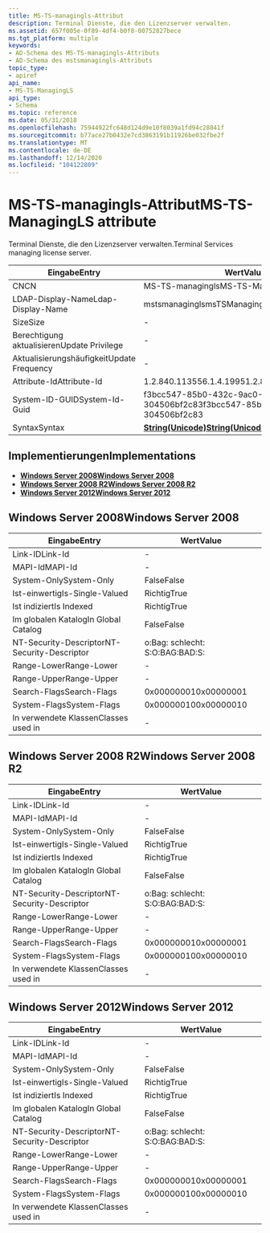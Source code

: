 ```yaml
---
title: MS-TS-managingls-Attribut
description: Terminal Dienste, die den Lizenzserver verwalten.
ms.assetid: 657f005e-0f89-4df4-b0f8-00752827bece
ms.tgt_platform: multiple
keywords:
- AD-Schema des MS-TS-managingls-Attributs
- AD-Schema des mstsmanagingls-Attributs
topic_type:
- apiref
api_name:
- MS-TS-ManagingLS
api_type:
- Schema
ms.topic: reference
ms.date: 05/31/2018
ms.openlocfilehash: 75944922fc648d124d9e10f8039a1fd94c28841f
ms.sourcegitcommit: b77ace27b0432e7cd3863191b11926be032fbe2f
ms.translationtype: MT
ms.contentlocale: de-DE
ms.lasthandoff: 12/14/2020
ms.locfileid: "104122809"
---
```

# <a name="ms-ts-managingls-attribute"></a><span data-ttu-id="ce8ea-105">MS-TS-managingls-Attribut</span><span class="sxs-lookup"><span data-stu-id="ce8ea-105">MS-TS-ManagingLS attribute</span></span>

<span data-ttu-id="ce8ea-106">Terminal Dienste, die den Lizenzserver verwalten.</span><span class="sxs-lookup"><span data-stu-id="ce8ea-106">Terminal Services managing license server.</span></span>



| <span data-ttu-id="ce8ea-107">Eingabe</span><span class="sxs-lookup"><span data-stu-id="ce8ea-107">Entry</span></span> | <span data-ttu-id="ce8ea-108">Wert</span><span class="sxs-lookup"><span data-stu-id="ce8ea-108">Value</span></span> |
|-------------------|---------------------------------------------|
| <span data-ttu-id="ce8ea-109">CN</span><span class="sxs-lookup"><span data-stu-id="ce8ea-109">CN</span></span>                | <span data-ttu-id="ce8ea-110">MS-TS-managingls</span><span class="sxs-lookup"><span data-stu-id="ce8ea-110">MS-TS-ManagingLS</span></span>                            |
| <span data-ttu-id="ce8ea-111">LDAP-Display-Name</span><span class="sxs-lookup"><span data-stu-id="ce8ea-111">Ldap-Display-Name</span></span> | <span data-ttu-id="ce8ea-112">mstsmanagingls</span><span class="sxs-lookup"><span data-stu-id="ce8ea-112">msTSManagingLS</span></span>                              |
| <span data-ttu-id="ce8ea-113">Size</span><span class="sxs-lookup"><span data-stu-id="ce8ea-113">Size</span></span>              | \-                                          |
| <span data-ttu-id="ce8ea-114">Berechtigung aktualisieren</span><span class="sxs-lookup"><span data-stu-id="ce8ea-114">Update Privilege</span></span>  | \-                                          |
| <span data-ttu-id="ce8ea-115">Aktualisierungshäufigkeit</span><span class="sxs-lookup"><span data-stu-id="ce8ea-115">Update Frequency</span></span>  | \-                                          |
| <span data-ttu-id="ce8ea-116">Attribute-Id</span><span class="sxs-lookup"><span data-stu-id="ce8ea-116">Attribute-Id</span></span>      | <span data-ttu-id="ce8ea-117">1.2.840.113556.1.4.1995</span><span class="sxs-lookup"><span data-stu-id="ce8ea-117">1.2.840.113556.1.4.1995</span></span>                     |
| <span data-ttu-id="ce8ea-118">System-ID-GUID</span><span class="sxs-lookup"><span data-stu-id="ce8ea-118">System-Id-Guid</span></span>    | <span data-ttu-id="ce8ea-119">f3bcc547-85b0-432c-9ac0-304506bf2c83</span><span class="sxs-lookup"><span data-stu-id="ce8ea-119">f3bcc547-85b0-432c-9ac0-304506bf2c83</span></span>        |
| <span data-ttu-id="ce8ea-120">Syntax</span><span class="sxs-lookup"><span data-stu-id="ce8ea-120">Syntax</span></span>            | [<span data-ttu-id="ce8ea-121">**String(Unicode)**</span><span class="sxs-lookup"><span data-stu-id="ce8ea-121">**String(Unicode)**</span></span>](s-string-unicode.md) |



## <a name="implementations"></a><span data-ttu-id="ce8ea-122">Implementierungen</span><span class="sxs-lookup"><span data-stu-id="ce8ea-122">Implementations</span></span>

-   [<span data-ttu-id="ce8ea-123">**Windows Server 2008**</span><span class="sxs-lookup"><span data-stu-id="ce8ea-123">**Windows Server 2008**</span></span>](#windows-server-2008)
-   [<span data-ttu-id="ce8ea-124">**Windows Server 2008 R2**</span><span class="sxs-lookup"><span data-stu-id="ce8ea-124">**Windows Server 2008 R2**</span></span>](#windows-server-2008-r2)
-   [<span data-ttu-id="ce8ea-125">**Windows Server 2012**</span><span class="sxs-lookup"><span data-stu-id="ce8ea-125">**Windows Server 2012**</span></span>](#windows-server-2012)

## <a name="windows-server-2008"></a><span data-ttu-id="ce8ea-126">Windows Server 2008</span><span class="sxs-lookup"><span data-stu-id="ce8ea-126">Windows Server 2008</span></span>



| <span data-ttu-id="ce8ea-127">Eingabe</span><span class="sxs-lookup"><span data-stu-id="ce8ea-127">Entry</span></span> | <span data-ttu-id="ce8ea-128">Wert</span><span class="sxs-lookup"><span data-stu-id="ce8ea-128">Value</span></span> |
|------------------------|--------------|
| <span data-ttu-id="ce8ea-129">Link-ID</span><span class="sxs-lookup"><span data-stu-id="ce8ea-129">Link-Id</span></span>                | \-           |
| <span data-ttu-id="ce8ea-130">MAPI-Id</span><span class="sxs-lookup"><span data-stu-id="ce8ea-130">MAPI-Id</span></span>                | \-           |
| <span data-ttu-id="ce8ea-131">System-Only</span><span class="sxs-lookup"><span data-stu-id="ce8ea-131">System-Only</span></span>            | <span data-ttu-id="ce8ea-132">False</span><span class="sxs-lookup"><span data-stu-id="ce8ea-132">False</span></span>        |
| <span data-ttu-id="ce8ea-133">Ist-einwertig</span><span class="sxs-lookup"><span data-stu-id="ce8ea-133">Is-Single-Valued</span></span>       | <span data-ttu-id="ce8ea-134">Richtig</span><span class="sxs-lookup"><span data-stu-id="ce8ea-134">True</span></span>         |
| <span data-ttu-id="ce8ea-135">Ist indiziert</span><span class="sxs-lookup"><span data-stu-id="ce8ea-135">Is Indexed</span></span>             | <span data-ttu-id="ce8ea-136">Richtig</span><span class="sxs-lookup"><span data-stu-id="ce8ea-136">True</span></span>         |
| <span data-ttu-id="ce8ea-137">Im globalen Katalog</span><span class="sxs-lookup"><span data-stu-id="ce8ea-137">In Global Catalog</span></span>      | <span data-ttu-id="ce8ea-138">False</span><span class="sxs-lookup"><span data-stu-id="ce8ea-138">False</span></span>        |
| <span data-ttu-id="ce8ea-139">NT-Security-Descriptor</span><span class="sxs-lookup"><span data-stu-id="ce8ea-139">NT-Security-Descriptor</span></span> | <span data-ttu-id="ce8ea-140">o:Bag: schlecht: S:</span><span class="sxs-lookup"><span data-stu-id="ce8ea-140">O:BAG:BAD:S:</span></span> |
| <span data-ttu-id="ce8ea-141">Range-Lower</span><span class="sxs-lookup"><span data-stu-id="ce8ea-141">Range-Lower</span></span>            | \-           |
| <span data-ttu-id="ce8ea-142">Range-Upper</span><span class="sxs-lookup"><span data-stu-id="ce8ea-142">Range-Upper</span></span>            | \-           |
| <span data-ttu-id="ce8ea-143">Search-Flags</span><span class="sxs-lookup"><span data-stu-id="ce8ea-143">Search-Flags</span></span>           | <span data-ttu-id="ce8ea-144">0x00000001</span><span class="sxs-lookup"><span data-stu-id="ce8ea-144">0x00000001</span></span>   |
| <span data-ttu-id="ce8ea-145">System-Flags</span><span class="sxs-lookup"><span data-stu-id="ce8ea-145">System-Flags</span></span>           | <span data-ttu-id="ce8ea-146">0x00000010</span><span class="sxs-lookup"><span data-stu-id="ce8ea-146">0x00000010</span></span>   |
| <span data-ttu-id="ce8ea-147">In verwendete Klassen</span><span class="sxs-lookup"><span data-stu-id="ce8ea-147">Classes used in</span></span>        | \-           |



## <a name="windows-server-2008-r2"></a><span data-ttu-id="ce8ea-148">Windows Server 2008 R2</span><span class="sxs-lookup"><span data-stu-id="ce8ea-148">Windows Server 2008 R2</span></span>



| <span data-ttu-id="ce8ea-149">Eingabe</span><span class="sxs-lookup"><span data-stu-id="ce8ea-149">Entry</span></span> | <span data-ttu-id="ce8ea-150">Wert</span><span class="sxs-lookup"><span data-stu-id="ce8ea-150">Value</span></span> |
|------------------------|--------------|
| <span data-ttu-id="ce8ea-151">Link-ID</span><span class="sxs-lookup"><span data-stu-id="ce8ea-151">Link-Id</span></span>                | \-           |
| <span data-ttu-id="ce8ea-152">MAPI-Id</span><span class="sxs-lookup"><span data-stu-id="ce8ea-152">MAPI-Id</span></span>                | \-           |
| <span data-ttu-id="ce8ea-153">System-Only</span><span class="sxs-lookup"><span data-stu-id="ce8ea-153">System-Only</span></span>            | <span data-ttu-id="ce8ea-154">False</span><span class="sxs-lookup"><span data-stu-id="ce8ea-154">False</span></span>        |
| <span data-ttu-id="ce8ea-155">Ist-einwertig</span><span class="sxs-lookup"><span data-stu-id="ce8ea-155">Is-Single-Valued</span></span>       | <span data-ttu-id="ce8ea-156">Richtig</span><span class="sxs-lookup"><span data-stu-id="ce8ea-156">True</span></span>         |
| <span data-ttu-id="ce8ea-157">Ist indiziert</span><span class="sxs-lookup"><span data-stu-id="ce8ea-157">Is Indexed</span></span>             | <span data-ttu-id="ce8ea-158">Richtig</span><span class="sxs-lookup"><span data-stu-id="ce8ea-158">True</span></span>         |
| <span data-ttu-id="ce8ea-159">Im globalen Katalog</span><span class="sxs-lookup"><span data-stu-id="ce8ea-159">In Global Catalog</span></span>      | <span data-ttu-id="ce8ea-160">False</span><span class="sxs-lookup"><span data-stu-id="ce8ea-160">False</span></span>        |
| <span data-ttu-id="ce8ea-161">NT-Security-Descriptor</span><span class="sxs-lookup"><span data-stu-id="ce8ea-161">NT-Security-Descriptor</span></span> | <span data-ttu-id="ce8ea-162">o:Bag: schlecht: S:</span><span class="sxs-lookup"><span data-stu-id="ce8ea-162">O:BAG:BAD:S:</span></span> |
| <span data-ttu-id="ce8ea-163">Range-Lower</span><span class="sxs-lookup"><span data-stu-id="ce8ea-163">Range-Lower</span></span>            | \-           |
| <span data-ttu-id="ce8ea-164">Range-Upper</span><span class="sxs-lookup"><span data-stu-id="ce8ea-164">Range-Upper</span></span>            | \-           |
| <span data-ttu-id="ce8ea-165">Search-Flags</span><span class="sxs-lookup"><span data-stu-id="ce8ea-165">Search-Flags</span></span>           | <span data-ttu-id="ce8ea-166">0x00000001</span><span class="sxs-lookup"><span data-stu-id="ce8ea-166">0x00000001</span></span>   |
| <span data-ttu-id="ce8ea-167">System-Flags</span><span class="sxs-lookup"><span data-stu-id="ce8ea-167">System-Flags</span></span>           | <span data-ttu-id="ce8ea-168">0x00000010</span><span class="sxs-lookup"><span data-stu-id="ce8ea-168">0x00000010</span></span>   |
| <span data-ttu-id="ce8ea-169">In verwendete Klassen</span><span class="sxs-lookup"><span data-stu-id="ce8ea-169">Classes used in</span></span>        | \-           |



## <a name="windows-server-2012"></a><span data-ttu-id="ce8ea-170">Windows Server 2012</span><span class="sxs-lookup"><span data-stu-id="ce8ea-170">Windows Server 2012</span></span>



| <span data-ttu-id="ce8ea-171">Eingabe</span><span class="sxs-lookup"><span data-stu-id="ce8ea-171">Entry</span></span> | <span data-ttu-id="ce8ea-172">Wert</span><span class="sxs-lookup"><span data-stu-id="ce8ea-172">Value</span></span> |
|------------------------|--------------|
| <span data-ttu-id="ce8ea-173">Link-ID</span><span class="sxs-lookup"><span data-stu-id="ce8ea-173">Link-Id</span></span>                | \-           |
| <span data-ttu-id="ce8ea-174">MAPI-Id</span><span class="sxs-lookup"><span data-stu-id="ce8ea-174">MAPI-Id</span></span>                | \-           |
| <span data-ttu-id="ce8ea-175">System-Only</span><span class="sxs-lookup"><span data-stu-id="ce8ea-175">System-Only</span></span>            | <span data-ttu-id="ce8ea-176">False</span><span class="sxs-lookup"><span data-stu-id="ce8ea-176">False</span></span>        |
| <span data-ttu-id="ce8ea-177">Ist-einwertig</span><span class="sxs-lookup"><span data-stu-id="ce8ea-177">Is-Single-Valued</span></span>       | <span data-ttu-id="ce8ea-178">Richtig</span><span class="sxs-lookup"><span data-stu-id="ce8ea-178">True</span></span>         |
| <span data-ttu-id="ce8ea-179">Ist indiziert</span><span class="sxs-lookup"><span data-stu-id="ce8ea-179">Is Indexed</span></span>             | <span data-ttu-id="ce8ea-180">Richtig</span><span class="sxs-lookup"><span data-stu-id="ce8ea-180">True</span></span>         |
| <span data-ttu-id="ce8ea-181">Im globalen Katalog</span><span class="sxs-lookup"><span data-stu-id="ce8ea-181">In Global Catalog</span></span>      | <span data-ttu-id="ce8ea-182">False</span><span class="sxs-lookup"><span data-stu-id="ce8ea-182">False</span></span>        |
| <span data-ttu-id="ce8ea-183">NT-Security-Descriptor</span><span class="sxs-lookup"><span data-stu-id="ce8ea-183">NT-Security-Descriptor</span></span> | <span data-ttu-id="ce8ea-184">o:Bag: schlecht: S:</span><span class="sxs-lookup"><span data-stu-id="ce8ea-184">O:BAG:BAD:S:</span></span> |
| <span data-ttu-id="ce8ea-185">Range-Lower</span><span class="sxs-lookup"><span data-stu-id="ce8ea-185">Range-Lower</span></span>            | \-           |
| <span data-ttu-id="ce8ea-186">Range-Upper</span><span class="sxs-lookup"><span data-stu-id="ce8ea-186">Range-Upper</span></span>            | \-           |
| <span data-ttu-id="ce8ea-187">Search-Flags</span><span class="sxs-lookup"><span data-stu-id="ce8ea-187">Search-Flags</span></span>           | <span data-ttu-id="ce8ea-188">0x00000001</span><span class="sxs-lookup"><span data-stu-id="ce8ea-188">0x00000001</span></span>   |
| <span data-ttu-id="ce8ea-189">System-Flags</span><span class="sxs-lookup"><span data-stu-id="ce8ea-189">System-Flags</span></span>           | <span data-ttu-id="ce8ea-190">0x00000010</span><span class="sxs-lookup"><span data-stu-id="ce8ea-190">0x00000010</span></span>   |
| <span data-ttu-id="ce8ea-191">In verwendete Klassen</span><span class="sxs-lookup"><span data-stu-id="ce8ea-191">Classes used in</span></span>        | \-           |



 

 




